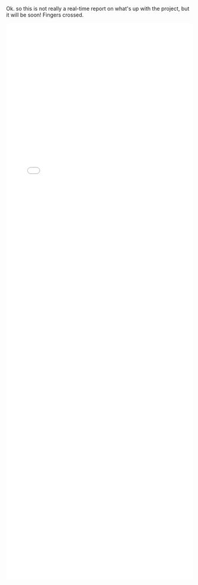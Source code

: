 

Ok. so this is not really a real-time report on what's up with the project, but it will be soon! Fingers crossed.


<iframe src=multiple-3d-views.html height=1500 width=100%; frameBorder=0></iframe>